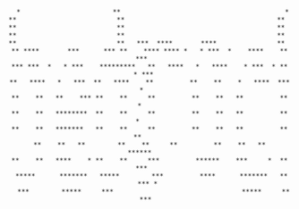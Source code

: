 <div align="center">

      *                       **                                         *        
    **                         **                                      **         
    **                         **                                      **         
    **                         **                                      **         
    **                         **   ***  ****       ****               **         
    ** ****       ***      *** **    **** **** *   * ***  *    ****    **  ***    
    *** ***  *   * ***    *********   **   ****   *   ****    * ***  * ** * ***   
    **   ****   *   ***  **   ****    **         **    **    *   ****  ***   *    
    **    **   **    *** **    **     **         **    **   **         **   *     
    **    **   ********  **    **     **         **    **   **         **  *      
    **    **   *******   **    **     **         **    **   **         ** **      
    **    **   **        **    **     **         **    **   **         ******     
    **    **   ****    * **    **     ***         ******    ***     *  **  ***    
     *****      *******   *****        ***         ****      *******   **   *** * 
      ***        *****     ***                                *****     **   ***  
</div>
